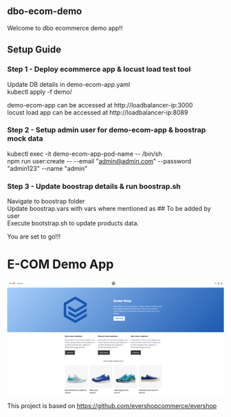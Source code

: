 ## dbo-ecom-demo

Welcome to dbo ecommerce demo app!!

## Setup Guide

### Step 1 - Deploy ecommerce app & locust load test tool

Update DB details in demo-ecom-app.yaml <br>
kubectl apply -f demo/ <br>

demo-ecom-app can be accessed at http://loadbalancer-ip:3000 <br>
locust load app can be accessed at http://loadbalancer-ip:8089 <br>


### Step 2 - Setup admin user for demo-ecom-app & boostrap mock data

kubectl exec -it demo-ecom-app-pod-name -- /bin/sh <br>
npm run user:create -- --email "admin@admin.com" --password "admin123" --name "admin" <br>


### Step 3 - Update boostrap details & run boostrap.sh

Navigate to boostrap folder <br>
Update boostrap.vars with vars where mentioned as ## To be added by user <br>
Execute bootstrap.sh to update products data. <br>

You are set to go!!!

# E-COM Demo App
![Project Screenshot](readmeimages/app.png)


This project is based on https://github.com/evershopcommerce/evershop